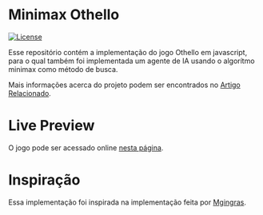 # Minimax Othello

[![License](https://img.shields.io/badge/License-Apache%202.0-blue.svg)](https://opensource.org/licenses/Apache-2.0)

Esse repositório contém a implementação do jogo Othello em javascript, para o qual também foi implementada um agente de IA usando o algorítmo minimax como método de busca.

Mais informações acerca do projeto podem ser encontrados no [Artigo Relacionado](https://github.com/jhemarcos/minimax-othello/blob/master/minimax-othello-jean-santos.pdf).

# Live Preview
O jogo pode ser acessado online [nesta página](https://jhemarcos.github.io/minimax-othello/).

# Inspiração
Essa implementação foi inspirada na implementação feita por [Mgingras](https://github.com/mgingras/othello).
